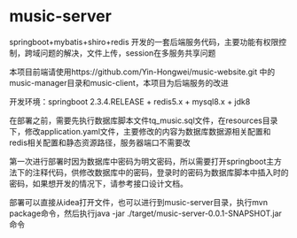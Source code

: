 # music-server
springboot+mybatis+shiro+redis 开发的一套后端服务代码，主要功能有权限控制，跨域问题的解决，文件上传，session在多服务共享问题

本项目前端请使用https://github.com/Yin-Hongwei/music-website.git 中的music-manager目录和music-client，本项目为后端服务的改进

开发环境：springboot 2.3.4.RELEASE + redis5.x + mysql8.x + jdk8

在部署之前，需要先执行数据库脚本文件tq_music.sql文件，在resources目录下，修改application.yaml文件，主要修改的内容为数据库数据源相关配置和redis相关配置和静态资源路径，服务器端口不需要改

第一次进行部署时因为数据库中密码为明文密码，所以需要打开springboot主方法下的注释代码，供修改数据库中的密码，登录时的密码为数据库脚本中插入时的密码，如果想开发的情况下，请参考接口设计文档。

部署可以直接从idea打开文件，也可以进行到music-server目录，执行mvn package命令，然后执行java -jar ./target/music-server-0.0.1-SNAPSHOT.jar命令


